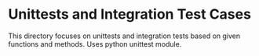 # Unittests and Integration Test Cases
This directory focuses on unittests and integration tests based on given functions and methods. Uses python unittest module.